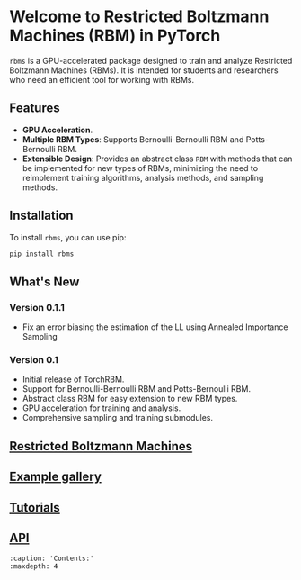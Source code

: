  # Welcome to Restricted Boltzmann Machines (RBM) in PyTorch 

`rbms` is a GPU-accelerated package designed to train and analyze Restricted Boltzmann Machines (RBMs). It is intended for students and researchers who need an efficient tool for working with RBMs.

## Features

- **GPU Acceleration**.
- **Multiple RBM Types**: Supports Bernoulli-Bernoulli RBM and Potts-Bernoulli RBM.
- **Extensible Design**: Provides an abstract class `RBM` with methods that can be implemented for new types of RBMs, minimizing the need to reimplement training algorithms, analysis methods, and sampling methods.


## Installation

To install `rbms`, you can use pip:

```bash
pip install rbms
```

## What's New

### Version 0.1.1
 - Fix an error biasing the estimation of the LL using Annealed Importance Sampling

### Version 0.1

- Initial release of TorchRBM.
- Support for Bernoulli-Bernoulli RBM and Potts-Bernoulli RBM.
- Abstract class RBM for easy extension to new RBM types.
- GPU acceleration for training and analysis.
- Comprehensive sampling and training submodules.

## [Restricted Boltzmann Machines](rbm.md)

## [Example gallery](auto_examples/index.rst)

## [Tutorials](tutorials.md)

## [API](api.md)



```{toctree}
:caption: 'Contents:'
:maxdepth: 4
```


